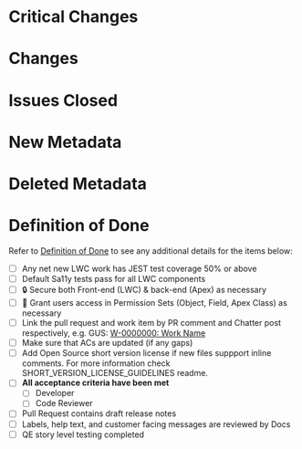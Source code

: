 # Critical Changes

# Changes

# Issues Closed

# New Metadata

# Deleted Metadata

# Definition of Done
Refer to [Definition of Done](https://salesforce.quip.com/9P7hAOPHJJyU) to see any additional details for the items below:
- [ ] Any net new LWC work has JEST test coverage 50% or above
- [ ] Default Sa11y tests pass for all LWC components
- [ ] 🔒 Secure both Front-end (LWC) & back-end (Apex) as necessary
- [ ] 🔑 Grant users access in Permission Sets (Object, Field, Apex Class) as necessary
- [ ] Link the pull request and work item by PR comment and Chatter post respectively, e.g. GUS: [W-0000000: Work Name]()
- [ ] Make sure that ACs are updated (if any gaps)
- [ ] Add Open Source short version license if new files suppport inline comments. For more information check SHORT_VERSION_LICENSE_GUIDELINES readme.
- [ ] **All acceptance criteria have been met**
    - [ ] Developer
    - [ ] Code Reviewer
- [ ] Pull Request contains draft release notes
- [ ] Labels, help text, and customer facing messages are reviewed by Docs
- [ ] QE story level testing completed
